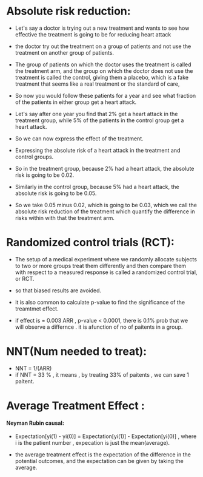 # Absolute risk reduction:
- Let's say a doctor is trying out a new treatment and wants to see how effective the treatment is going to be for reducing heart attack 

- the doctor try out the treatment on a group of patients and not use the treatment on another group of patients.

-  The group of patients on which the doctor uses the treatment is called the treatment arm, and the group on which the doctor does not use the treatment is called the control, giving  them a placebo, which is a fake treatment that seems like a real treatment or the standard of care,

- So now you would follow these patients for a year and see what fraction of the patients in either group get a heart attack. 

- Let's say after one year you find that 2% get a heart attack in the treatment group, while 5% of the patients in the control group get a heart attack.

-  So we can now express the effect of the treatment.

- Expressing the absolute risk of a heart attack in the treatment and control groups. 

- So in the treatment group, because 2% had a heart attack, the absolute risk is going to be 0.02. 

- Similarly in the control group, because 5% had a heart attack, the absolute risk is going to be 0.05. 

-  So we take 0.05 minus 0.02, which is going to be 0.03, which we call the absolute risk reduction of the treatment which  quantify the difference in risks within with that the treatment arm.


# Randomized control trials (RCT):

- The setup of a medical experiment where we randomly allocate subjects to two or more groups treat them differently and then compare them with respect to a measured response is called a randomized control trial, or RCT. 

- so that biased results are avoided.

- it is also common to calculate p-value to find the significance of the treamtmet effect.

- if effect is = 0.003 ARR , p-value < 0.0001, there is 0.1% prob that we will observe a differnce . it is afunction of no of paitents in a group.


# NNT(Num needed to treat):
- NNT = 1/(ARR)
- if NNT = 33 % , it means , by treating 33% of paitents , we can save 1 paitent.



# Average Treatment Effect :

#### Neyman Rubin causal: 

- Expectation[yi(1) - yi(0)] = Expectation[yi(1)] - Expectation[yi(0)] , where i is the patient number , expecation is just the mean(average).

- the average treatment effect is the expectation of the difference in the potential outcomes, and the expectation can be given by taking the average. 

